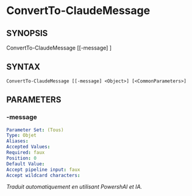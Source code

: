 ﻿---
external help file: powershai-help.xml
schema: 2.0.0
powershai: true
---

# ConvertTo-ClaudeMessage

## SYNOPSIS <!--!= @#Synop !-->

ConvertTo-ClaudeMessage [[-message] <Object>]


## SYNTAX <!--!= @#Syntax !-->

```
ConvertTo-ClaudeMessage [[-message] <Object>] [<CommonParameters>]
```

## PARAMETERS <!--!= @#Params !-->

### -message

```yml
Parameter Set: (Tous)
Type: Objet
Aliases: 
Accepted Values: 
Required: faux
Position: 0
Default Value: 
Accept pipeline input: faux
Accept wildcard characters: 
```


<!--PowershaiAiDocBlockStart-->
_Traduit automatiquement en utilisant PowershAI et IA._
<!--PowershaiAiDocBlockEnd-->
